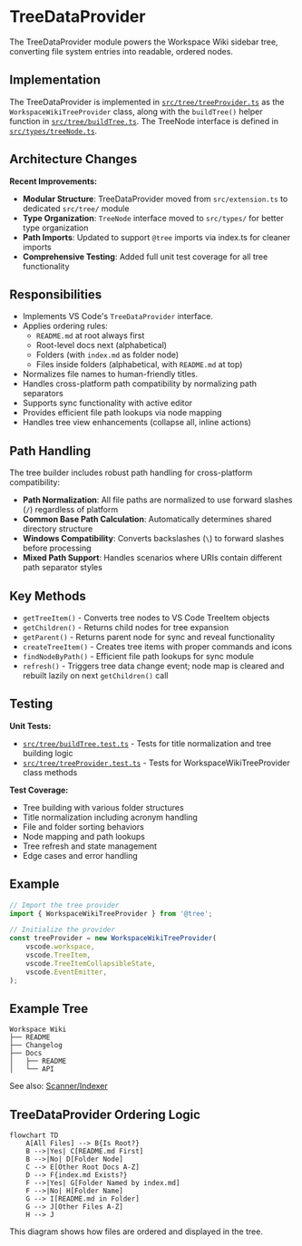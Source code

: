 # TreeDataProvider

The TreeDataProvider module powers the Workspace Wiki sidebar tree, converting file system entries into readable, ordered nodes.

## Implementation

The TreeDataProvider is implemented in [`src/tree/treeProvider.ts`](../../src/tree/treeProvider.ts) as the `WorkspaceWikiTreeProvider` class, along with the `buildTree()` helper function in [`src/tree/buildTree.ts`](../../src/tree/buildTree.ts). The TreeNode interface is defined in [`src/types/treeNode.ts`](../../src/types/treeNode.ts).

## Architecture Changes

**Recent Improvements:**

- **Modular Structure**: TreeDataProvider moved from `src/extension.ts` to dedicated `src/tree/` module
- **Type Organization**: `TreeNode` interface moved to `src/types/` for better type organization
- **Path Imports**: Updated to support `@tree` imports via index.ts for cleaner imports
- **Comprehensive Testing**: Added full unit test coverage for all tree functionality

## Responsibilities

- Implements VS Code's `TreeDataProvider` interface.
- Applies ordering rules:
    - `README.md` at root always first
    - Root-level docs next (alphabetical)
    - Folders (with `index.md` as folder node)
    - Files inside folders (alphabetical, with `README.md` at top)
- Normalizes file names to human-friendly titles.
- Handles cross-platform path compatibility by normalizing path separators
- Supports sync functionality with active editor
- Provides efficient file path lookups via node mapping
- Handles tree view enhancements (collapse all, inline actions)

## Path Handling

The tree builder includes robust path handling for cross-platform compatibility:

- **Path Normalization**: All file paths are normalized to use forward slashes (`/`) regardless of platform
- **Common Base Path Calculation**: Automatically determines shared directory structure
- **Windows Compatibility**: Converts backslashes (`\`) to forward slashes before processing
- **Mixed Path Support**: Handles scenarios where URIs contain different path separator styles

## Key Methods

- `getTreeItem()` - Converts tree nodes to VS Code TreeItem objects
- `getChildren()` - Returns child nodes for tree expansion
- `getParent()` - Returns parent node for sync and reveal functionality
- `createTreeItem()` - Creates tree items with proper commands and icons
- `findNodeByPath()` - Efficient file path lookups for sync module
- `refresh()` - Triggers tree data change event; node map is cleared and rebuilt lazily on next `getChildren()` call

## Testing

**Unit Tests:**

- [`src/tree/buildTree.test.ts`](../../src/tree/buildTree.test.ts) - Tests for title normalization and tree building logic
- [`src/tree/treeProvider.test.ts`](../../src/tree/treeProvider.test.ts) - Tests for WorkspaceWikiTreeProvider class methods

**Test Coverage:**

- Tree building with various folder structures
- Title normalization including acronym handling
- File and folder sorting behaviors
- Node mapping and path lookups
- Tree refresh and state management
- Edge cases and error handling

## Example

```ts
// Import the tree provider
import { WorkspaceWikiTreeProvider } from '@tree';

// Initialize the provider
const treeProvider = new WorkspaceWikiTreeProvider(
	vscode.workspace,
	vscode.TreeItem,
	vscode.TreeItemCollapsibleState,
	vscode.EventEmitter,
);
```

## Example Tree

```text
Workspace Wiki
├── README
├── Changelog
├── Docs
│   ├── README
│   └── API
```

See also: [Scanner/Indexer](./scanner.md)

## TreeDataProvider Ordering Logic

```mermaid
flowchart TD
    A[All Files] --> B{Is Root?}
    B -->|Yes| C[README.md First]
    B -->|No| D[Folder Node]
    C --> E[Other Root Docs A-Z]
    D --> F{index.md Exists?}
    F -->|Yes| G[Folder Named by index.md]
    F -->|No| H[Folder Name]
    G --> I[README.md in Folder]
    G --> J[Other Files A-Z]
    H --> J
```

This diagram shows how files are ordered and displayed in the tree.
